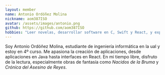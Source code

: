 ```yaml
---
layout: member
name: Antonio Ordóñez Molina
nickname: aom387ISO
avatar: /assets/images/antonio.png
github: https://github.com/aom387ISO
hobbies: "Leer novelas, desarrollar software en C, Swift y React, y explorar nuevas tecnologías."
---
```


Soy Antonio Ordóñez Molina, estudiante de ingeniería informática en la ual y estoy en 4º curso. Me apasiona la creación de aplicaciones, desde aplicaciones en Java hasta interfaces en React. En mi tiempo libre, disfruto de la lectura, especialmente obras de fantasía como *Nacidos de la Bruma* y *Crónica del Asesino de Reyes*.  


